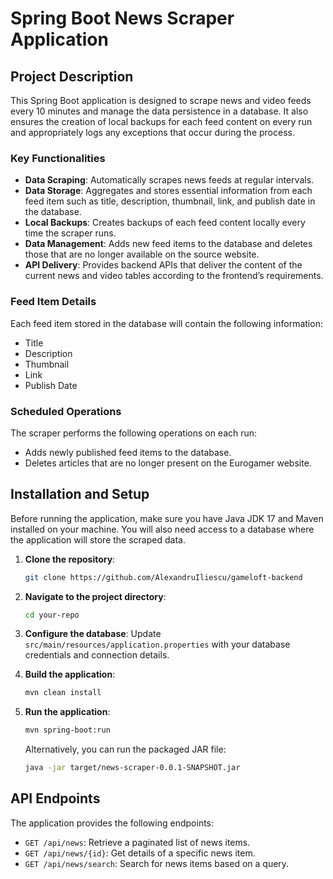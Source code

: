 # Spring Boot News Scraper Application

## Project Description
This Spring Boot application is designed to scrape news and video feeds every 10 minutes and manage the data persistence in a database. It also ensures the creation of local backups for each feed content on every run and appropriately logs any exceptions that occur during the process.

### Key Functionalities
- **Data Scraping**: Automatically scrapes news feeds at regular intervals.
- **Data Storage**: Aggregates and stores essential information from each feed item such as title, description, thumbnail, link, and publish date in the database.
- **Local Backups**: Creates backups of each feed content locally every time the scraper runs.
- **Data Management**: Adds new feed items to the database and deletes those that are no longer available on the source website.
- **API Delivery**: Provides backend APIs that deliver the content of the current news and video tables according to the frontend’s requirements.

### Feed Item Details
Each feed item stored in the database will contain the following information:
- Title
- Description
- Thumbnail
- Link
- Publish Date

### Scheduled Operations
The scraper performs the following operations on each run:
- Adds newly published feed items to the database.
- Deletes articles that are no longer present on the Eurogamer website.

## Installation and Setup

Before running the application, make sure you have Java JDK 17 and Maven installed on your machine. You will also need access to a database where the application will store the scraped data.

1. **Clone the repository**:
   ```bash
   git clone https://github.com/AlexandruIliescu/gameloft-backend
   ```

2. **Navigate to the project directory**:
   ```bash
   cd your-repo
   ```

3. **Configure the database**:
   Update `src/main/resources/application.properties` with your database credentials and connection details.

4. **Build the application**:
   ```bash
   mvn clean install
   ```

5. **Run the application**:
   ```bash
   mvn spring-boot:run
   ```
   Alternatively, you can run the packaged JAR file:
   ```bash
   java -jar target/news-scraper-0.0.1-SNAPSHOT.jar
   ```

## API Endpoints
The application provides the following endpoints:
- `GET /api/news`: Retrieve a paginated list of news items.
- `GET /api/news/{id}`: Get details of a specific news item.
- `GET /api/news/search`: Search for news items based on a query.
